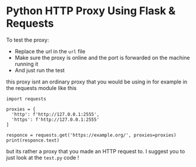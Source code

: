 # Python HTTP Proxy Using Flask & Requests

To test the proxy:
* Replace the url in the `url` file
* Make sure the proxy is online and the port is forwarded on the machine running it
* And just run the test

this proxy isnt an ordinary proxy that you would be using in for example in the requests module like this 
```python3
import requests

proxies = {
  'http': f'http://127.0.0.1:2555',
  'https': f'http://127.0.0.1:2555'
]

responce = requests.get('https://example.org/', proxies=proxies)
print(responce.text)
```

but its rather a proxy that you made an HTTP request to.
I suggest you to just look at the `test.py` code !
